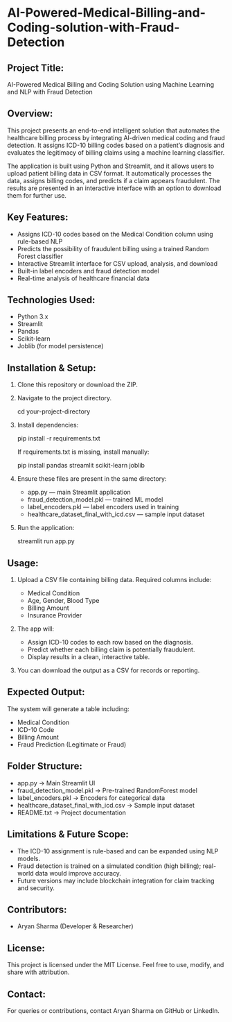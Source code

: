 # AI-Powered-Medical-Billing-and-Coding-solution-with-Fraud-Detection

Project Title:
--------------
AI-Powered Medical Billing and Coding Solution using Machine Learning and NLP with Fraud Detection

Overview:
---------
This project presents an end-to-end intelligent solution that automates the healthcare billing process by integrating AI-driven medical coding and fraud detection. It assigns ICD-10 billing codes based on a patient’s diagnosis and evaluates the legitimacy of billing claims using a machine learning classifier.

The application is built using Python and Streamlit, and it allows users to upload patient billing data in CSV format. It automatically processes the data, assigns billing codes, and predicts if a claim appears fraudulent. The results are presented in an interactive interface with an option to download them for further use.

Key Features:
-------------
- Assigns ICD-10 codes based on the Medical Condition column using rule-based NLP
- Predicts the possibility of fraudulent billing using a trained Random Forest classifier
- Interactive Streamlit interface for CSV upload, analysis, and download
- Built-in label encoders and fraud detection model
- Real-time analysis of healthcare financial data

Technologies Used:
------------------
- Python 3.x
- Streamlit
- Pandas
- Scikit-learn
- Joblib (for model persistence)

Installation & Setup:
---------------------
1. Clone this repository or download the ZIP.
2. Navigate to the project directory.

   cd your-project-directory

3. Install dependencies:

   pip install -r requirements.txt

   If requirements.txt is missing, install manually:

   pip install pandas streamlit scikit-learn joblib

4. Ensure these files are present in the same directory:
   - app.py — main Streamlit application
   - fraud_detection_model.pkl — trained ML model
   - label_encoders.pkl — label encoders used in training
   - healthcare_dataset_final_with_icd.csv — sample input dataset

5. Run the application:

   streamlit run app.py

Usage:
------
1. Upload a CSV file containing billing data. Required columns include:
   - Medical Condition
   - Age, Gender, Blood Type
   - Billing Amount
   - Insurance Provider

2. The app will:
   - Assign ICD-10 codes to each row based on the diagnosis.
   - Predict whether each billing claim is potentially fraudulent.
   - Display results in a clean, interactive table.

3. You can download the output as a CSV for records or reporting.

Expected Output:
----------------
The system will generate a table including:
- Medical Condition
- ICD-10 Code
- Billing Amount
- Fraud Prediction (Legitimate or Fraud)

Folder Structure:
-----------------
- app.py                        → Main Streamlit UI
- fraud_detection_model.pkl    → Pre-trained RandomForest model
- label_encoders.pkl           → Encoders for categorical data
- healthcare_dataset_final_with_icd.csv → Sample input dataset
- README.txt                   → Project documentation

Limitations & Future Scope:
----------------------------
- The ICD-10 assignment is rule-based and can be expanded using NLP models.
- Fraud detection is trained on a simulated condition (high billing); real-world data would improve accuracy.
- Future versions may include blockchain integration for claim tracking and security.

Contributors:
-------------
- Aryan Sharma (Developer & Researcher)

License:
--------
This project is licensed under the MIT License. Feel free to use, modify, and share with attribution.

Contact:
--------
For queries or contributions, contact Aryan Sharma on GitHub or LinkedIn.
